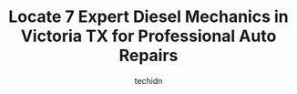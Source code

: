---
layout: ampstory
image: https://images.unsplash.com/photo-1621615645943-6948d5288720?ixlib=rb-4.0.3&ixid=MnwxMjA3fDB8MHxwaG90by1wYWdlfHx8fGVufDB8fHx8&auto=format&fit=crop&w=640&h=853&q=80
author: techidn
featured: false
description: When it comes to finding reliable automotive experts in Victoria TX, USA, look no further than the 7 best Diesel Mechanic in the area. With their exceptional skills and dedication to providi
title: Locate 7 Expert Diesel Mechanics in Victoria TX for Professional Auto Repairs
cover:
   title: Locate 7 Expert Diesel Mechanics in Victoria TX for Professional Auto Repairs
   subtitle: Rickpate
   background: https://images.unsplash.com/photo-1621615645943-6948d5288720?ixlib=rb-4.0.3&ixid=MnwxMjA3fDB8MHxwaG90by1wYWdlfHx8fGVufDB8fHx8&auto=format&fit=crop&w=640&h=853&q=80

pages: 
 - layout: thirds
   top: <h1>#1 Lynns road service</h1>
   bottom: "<p>He came and fixed my car at my home after I had so many problems getting a dependable mechanic out here! N he was quick n so nice! He hardly wanted to accept my payment b</p>"
   background: https://www.knot35.com/toplist/wp-content/uploads/2023/06/best-diesel-mechanic-1-in-victoria-tx-1685840972.jpeg
   backgroundblur: true
 - layout: thirds
   top: <h1>#2 Road Runners Road Service</h1>
   bottom: "<p>3601 Glendale St, Victoria, TX 77901, United States</p>"
   background: https://www.knot35.com/toplist/wp-content/uploads/2023/06/best-diesel-mechanic-2-in-victoria-tx-1685840972.jpeg
   cta:
      link: https://www.knot35.com/toplist/locate-7-expert-diesel-mechanics-in-victoria-tx-for-professional-auto-repairs/
      text: Locate 7 Expert Diesel Mechanics in Victoria TX for Professional Auto Repairs
 - layout: thirds
   top: <h1>#3 Crossroads Tire Service LLC</h1>
   bottom: "<p>9406 US-59, Victoria, TX 77905, United States</p>"
   background: https://www.knot35.com/toplist/wp-content/uploads/2023/06/best-diesel-mechanic-3-in-victoria-tx-1685840973.jpeg
   cta:
      link: https://www.knot35.com/toplist/locate-7-expert-diesel-mechanics-in-victoria-tx-for-professional-auto-repairs/
      text: Locate 7 Expert Diesel Mechanics in Victoria TX for Professional Auto Repairs
 - layout: thirds
   top: <h1>#4 Limons Road Services</h1>
   bottom: "<p>5503 U.S. Highway 59N, Victoria, TX 77905, United States</p>"
   background: https://images.unsplash.com/photo-1489694553447-4c9339da310d?ixlib=rb-4.0.3&ixid=MnwxMjA3fDB8MHxwaG90by1wYWdlfHx8fGVufDB8fHx8&auto=format&fit=crop&w=640&h=853&q=80
   cta:
      link: https://www.knot35.com/toplist/locate-7-expert-diesel-mechanics-in-victoria-tx-for-professional-auto-repairs/
      text: Locate 7 Expert Diesel Mechanics in Victoria TX for Professional Auto Repairs
 - layout: thirds
   top: <h1>#5 Edwards Automotive & Trucking</h1>
   bottom: "<p>1304 N Ben Jordan St, Victoria, TX 77901, United States</p>"
   background: https://images.unsplash.com/photo-1546497974-b213c9efb599?ixlib=rb-4.0.3&ixid=MnwxMjA3fDB8MHxwaG90by1wYWdlfHx8fGVufDB8fHx8&auto=format&fit=crop&w=640&h=853&q=80
   cta:
      link: https://www.knot35.com/toplist/locate-7-expert-diesel-mechanics-in-victoria-tx-for-professional-auto-repairs/
      text: Locate 7 Expert Diesel Mechanics in Victoria TX for Professional Auto Repairs
 - layout: thirds
   top: <h1>#6 All Auto & Truck Repair</h1>
   bottom: "<p>8102 N Navarro St, Victoria, TX 77904, United States</p>"
   background: https://images.unsplash.com/photo-1580610447943-1bfbef5efe07?ixlib=rb-4.0.3&ixid=MnwxMjA3fDB8MHxwaG90by1wYWdlfHx8fGVufDB8fHx8&auto=format&fit=crop&w=640&h=853&q=80
   cta:
      link: https://www.knot35.com/toplist/locate-7-expert-diesel-mechanics-in-victoria-tx-for-professional-auto-repairs/
      text: Locate 7 Expert Diesel Mechanics in Victoria TX for Professional Auto Repairs
 - layout: thirds
   top: <h1>#7 Lermas 24hr Road Service</h1>
   bottom: "<p>3103 S Laurent St, Victoria, TX 77901, United States</p>"
   background: https://images.unsplash.com/photo-1567360425618-1594206637d2?ixlib=rb-4.0.3&ixid=MnwxMjA3fDB8MHxwaG90by1wYWdlfHx8fGVufDB8fHx8&auto=format&fit=crop&w=640&h=853&q=80
   cta:
      link: https://www.knot35.com/toplist/locate-7-expert-diesel-mechanics-in-victoria-tx-for-professional-auto-repairs/
      text: Locate 7 Expert Diesel Mechanics in Victoria TX for Professional Auto Repairs
 - layout: thirds
   middle: Continue reading...
   background: https://images.unsplash.com/photo-1534312527009-56c7016453e6?ixlib=rb-4.0.3&ixid=MnwxMjA3fDB8MHxwaG90by1wYWdlfHx8fGVufDB8fHx8&auto=format&fit=crop&w=640&h=853&q=80
   cta:
      link: https://www.knot35.com/toplist/locate-7-expert-diesel-mechanics-in-victoria-tx-for-professional-auto-repairs/
      text: Locate 7 Expert Diesel Mechanics in Victoria TX for Professional Auto Repairs
      
---